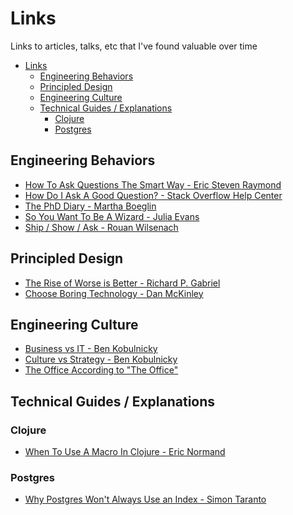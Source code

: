 # Links

Links to articles, talks, etc that I've found valuable over time

<!--ts-->
- [Links](#links)
  - [Engineering Behaviors](#engineering-behaviors)
  - [Principled Design](#principled-design)
  - [Engineering Culture](#engineering-culture)
  - [Technical Guides / Explanations](#technical-guides--explanations)
    - [Clojure](#clojure)
    - [Postgres](#postgres)
<!--te-->

## Engineering Behaviors

* [How To Ask Questions The Smart Way - Eric Steven Raymond](http://www.catb.org/~esr/faqs/smart-questions.html)
* [How Do I Ask A Good Question? - Stack Overflow Help Center](https://stackoverflow.com/help/how-to-ask)
* [The PhD Diary - Martha Boeglin](https://www.scriptoria.org/en/dissertation-thesis-phd-diary/)
* [So You Want To Be A Wizard - Julia Evans](https://wizardzines.com/zines/wizard/)
* [Ship / Show / Ask - Rouan Wilsenach](https://martinfowler.com/articles/ship-show-ask.html)

## Principled Design

* [The Rise of Worse is Better - Richard P. Gabriel](https://www.dreamsongs.com/RiseOfWorseIsBetter.html)
* [Choose Boring Technology - Dan McKinley](https://mcfunley.com/choose-boring-technology)

## Engineering Culture

* [Business vs IT - Ben Kobulnicky](https://www.youtube.com/watch?v=Ep7jbOAvIHM&ab_channel=BenKobulnicky)
* [Culture vs Strategy - Ben Kobulnicky](https://www.youtube.com/watch?v=XDNyiS7zORI&ab_channel=BenKobulnicky)
* [The Office According to "The Office"](https://www.ribbonfarm.com/2009/10/07/the-gervais-principle-or-the-office-according-to-the-office/)

## Technical Guides / Explanations

### Clojure

* [When To Use A Macro In Clojure - Eric Normand](https://purelyfunctional.tv/mini-guide/when-to-use-a-macro-in-clojure/)

### Postgres

* [Why Postgres Won't Always Use an Index - Simon Taranto](https://thoughtbot.com/blog/why-postgres-wont-always-use-an-index)

